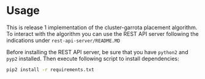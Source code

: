 # Usage
This is release 1 implementation of the cluster-garrota placement algorithm. To interact with the algorithm you can use the REST API server following the indications under `rest-api-server/README.MD`

Before installing the REST API server, be sure that you have `python2` and `pyp2` installed. Then execute following script to install dependencies:

```bash
pip2 install -r requirements.txt
```
